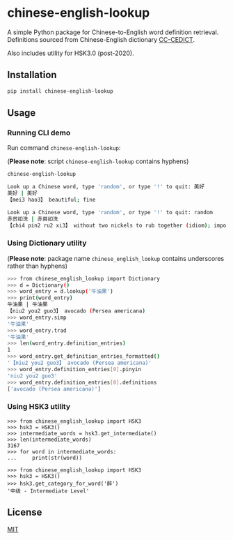 # chinese-english-lookup

A simple Python package for Chinese-to-English word definition retrieval. Definitions sourced from Chinese-English dictionary [CC-CEDICT](https://www.mdbg.net/chinese/dictionary?page=cc-cedict).

Also includes utility for HSK3.0 (post-2020).

## Installation

```bash
pip install chinese-english-lookup
```

## Usage

### Running CLI demo

Run command `chinese-english-lookup`:

(**Please note**: script `chinese-english-lookup` contains hyphens)
```bash
chinese-english-lookup

Look up a Chinese word, type 'random', or type '!' to quit: 美好
美好 | 美好
【mei3 hao3】 beautiful; fine

Look up a Chinese word, type 'random', or type '!' to quit: random
赤贫如洗 | 赤貧如洗
【chi4 pin2 ru2 xi3】 without two nickels to rub together (idiom); impoverished
```

### Using Dictionary utility

(**Please note**: package name `chinese_english_lookup` contains underscores rather than hyphens)

```bash
>>> from chinese_english_lookup import Dictionary
>>> d = Dictionary()
>>> word_entry = d.lookup('牛油果')
>>> print(word_entry)
牛油果 | 牛油果
【niu2 you2 guo3】 avocado (Persea americana)
>>> word_entry.simp
'牛油果'
>>> word_entry.trad
'牛油果'
>>> len(word_entry.definition_entries)
1
>>> word_entry.get_definition_entries_formatted()
'【niu2 you2 guo3】 avocado (Persea americana)'
>>> word_entry.definition_entries[0].pinyin
'niu2 you2 guo3'
>>> word_entry.definition_entries[0].definitions
['avocado (Persea americana)']
```

### Using HSK3 utility

```
>>> from chinese_english_lookup import HSK3
>>> hsk3 = HSK3()
>>> intermediate_words = hsk3.get_intermediate()
>>> len(intermediate_words)
3167
>>> for word in intermediate_words:
...     print(str(word))
```

```
>>> from chinese_english_lookup import HSK3
>>> hsk3 = HSK3()
>>> hsk3.get_category_for_word('醉')
'中级 - Intermediate Level'
```

## License
[MIT](https://choosealicense.com/licenses/mit/)